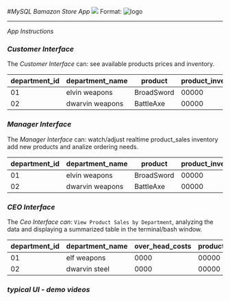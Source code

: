 #*_MySQL Bamazon Store App_*
![](/assets/logo.png)
Format: ![logo](http://www.fetchlogos.com/wp-content/uploads/2015/11/Funny-Amazon-Logo-600x319.jpg) 
______________________________________________________________________________________________
_App Instructions_

### *Customer Interface*
The *Customer Interface* can: see available products prices and inventory.

| department_id | department_name |product     | product_inventory | product_price | 
| ------------- | --------------- |------------| ----------------- | ------------- | 
| 01            | elvin weapons   | BroadSword | 00000             | 00000         | 
| 02            | dwarvin weapons | BattleAxe  | 00000             | 00000         | 


### *Manager Interface*

The *Manager Interface* can: watch/adjust realtime product_sales inventory add new products and analize ordering needs.

| department_id | department_name |product     | product_inventory | product_sales | 
| ------------- | --------------- |------------| ----------------- | ------------- | 
| 01            | elvin weapons   | BroadSword | 00000             | 00000         | 
| 02            | dwarvin weapons | BattleAxe  | 00000             | 00000         | 

### *CEO Interface*

The *Ceo Interface can*: `View Product Sales by Department`, analyzing the data and displaying a summarized table in the terminal/bash window. 

| department_id | department_name | over_head_costs | product_sales | total_profit |
| ------------- | --------------- | --------------- | ------------- | ------------ |
| 01            | elf weapons     | 0000            | 00000         | 0000         |
| 02            | dwarvin steel   | 0000            | 00000         | 0000         |



### *typical UI - demo videos*



